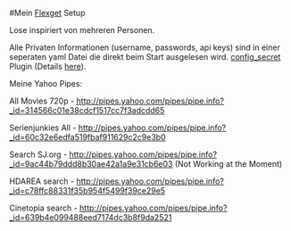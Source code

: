 #Mein [Flexget](https://github.com/Flexget/Flexget) Setup

Lose inspiriert von mehreren Personen.

Alle Privaten Informationen (username, passwords, api keys) sind in einer seperaten yaml Datei die direkt beim Start ausgelesen wird.
[config_secret](https://github.com/tarzasai/.flexget/blob/master/plugins/config_secrets.py) Plugin (Details [here](https://github.com/Flexget/Flexget/pull/249)).



Meine Yahoo Pipes:

All Movies 720p - http://pipes.yahoo.com/pipes/pipe.info?_id=314566c01e38cdcf1517cc7f3adcdd65

Serienjunkies All - http://pipes.yahoo.com/pipes/pipe.info?_id=60c32e6edfa519fbaf911629c2c9e3b0

Search SJ.org - http://pipes.yahoo.com/pipes/pipe.info?_id=9ac44b79ddd8b30ae42a1a9e31cb6e03 (Not Working at the Moment)

HDAREA search - http://pipes.yahoo.com/pipes/pipe.info?_id=c78ffc88331f35b954f5499f39ce29e5

Cinetopia search - http://pipes.yahoo.com/pipes/pipe.info?_id=639b4e099488eed7174dc3b8f9da2521
